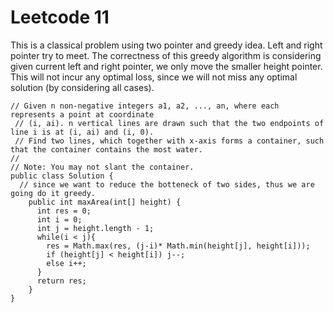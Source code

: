 # Leetcode 11

This is a classical problem using two pointer and greedy idea. Left and right pointer try to meet. The correctness of this greedy algorithm is considering given current left and right pointer, we only move the smaller height pointer. This will not incur any optimal loss, since we will not miss any optimal solution (by considering all cases).

```
// Given n non-negative integers a1, a2, ..., an, where each represents a point at coordinate
 // (i, ai). n vertical lines are drawn such that the two endpoints of line i is at (i, ai) and (i, 0).
 // Find two lines, which together with x-axis forms a container, such that the container contains the most water.
//
// Note: You may not slant the container.
public class Solution {
  // since we want to reduce the botteneck of two sides, thus we are going do it greedy.
    public int maxArea(int[] height) {
      int res = 0;
      int i = 0;
      int j = height.length - 1;
      while(i < j){
        res = Math.max(res, (j-i)* Math.min(height[j], height[i]));
        if (height[j] < height[i]) j--;
        else i++;
      }
      return res;
    }
}

```